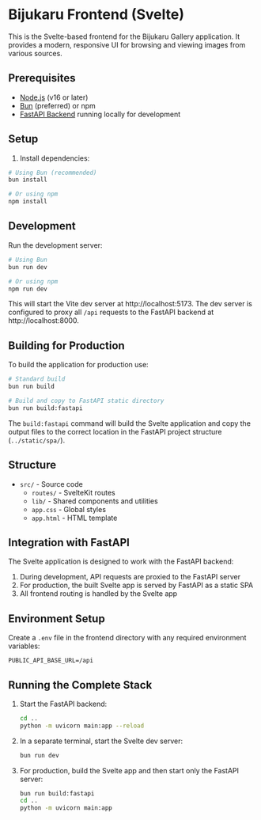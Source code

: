 # Bijukaru Frontend (Svelte)

This is the Svelte-based frontend for the Bijukaru Gallery application. It provides a modern, responsive UI for browsing and viewing images from various sources.

## Prerequisites

- [Node.js](https://nodejs.org/) (v16 or later)
- [Bun](https://bun.sh/) (preferred) or npm
- [FastAPI Backend](../README.md) running locally for development

## Setup

1. Install dependencies:

```bash
# Using Bun (recommended)
bun install

# Or using npm
npm install
```

## Development

Run the development server:

```bash
# Using Bun
bun run dev

# Or using npm
npm run dev
```

This will start the Vite dev server at http://localhost:5173. The dev server is configured to proxy all `/api` requests to the FastAPI backend at http://localhost:8000.

## Building for Production

To build the application for production use:

```bash
# Standard build
bun run build

# Build and copy to FastAPI static directory
bun run build:fastapi
```

The `build:fastapi` command will build the Svelte application and copy the output files to the correct location in the FastAPI project structure (`../static/spa/`).

## Structure

- `src/` - Source code
  - `routes/` - SvelteKit routes
  - `lib/` - Shared components and utilities
  - `app.css` - Global styles
  - `app.html` - HTML template

## Integration with FastAPI

The Svelte application is designed to work with the FastAPI backend:

1. During development, API requests are proxied to the FastAPI server
2. For production, the built Svelte app is served by FastAPI as a static SPA
3. All frontend routing is handled by the Svelte app

## Environment Setup

Create a `.env` file in the frontend directory with any required environment variables:

```
PUBLIC_API_BASE_URL=/api
```

## Running the Complete Stack

1. Start the FastAPI backend:
   ```bash
   cd ..
   python -m uvicorn main:app --reload
   ```

2. In a separate terminal, start the Svelte dev server:
   ```bash
   bun run dev
   ```

3. For production, build the Svelte app and then start only the FastAPI server:
   ```bash
   bun run build:fastapi
   cd ..
   python -m uvicorn main:app
   ```